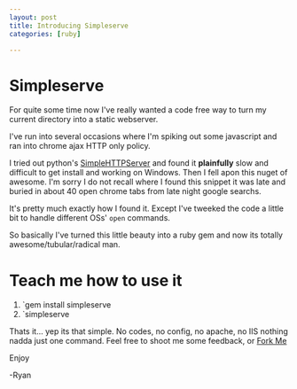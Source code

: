 ```yaml
---
layout: post
title: Introducing Simpleserve
categories: [ruby]

---
```


Simpleserve
===========

For quite some time now I've really wanted a code free way to turn my current directory into a static webserver. 

I've run into several occasions where I'm spiking out some javascript and ran into chrome ajax HTTP only policy. 

I tried out python's [SimpleHTTPServer](http://www.linuxjournal.com/content/tech-tip-really-simple-http-server-python) and found it **plainfully** slow and difficult to get install and working on Windows. Then I fell apon this nuget of awesome. I'm sorry I do not recall where I found this snippet it was late and buried in about 40 open chrome tabs from late night google searchs. 

<script src="https://gist.github.com/1133398.js"> </script>

It's pretty much exactly how I found it. Except I've tweeked the code a little bit to handle different OSs' `open` commands.

So basically I've turned this little beauty into a ruby gem and now its totally awesome/tubular/radical man. 

Teach me how to use it 
======================

1. `gem install simpleserve
2. `simpleserve

Thats it... yep its that simple. No codes, no config, no apache, no IIS nothing nadda just one command. Feel free to shoot me some feedback, or [Fork Me](http://github.com/rauhryan/simpleserve)

Enjoy

-Ryan
